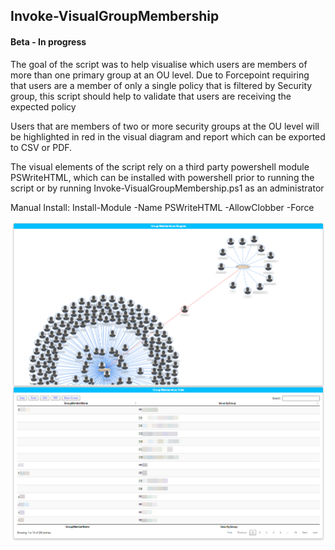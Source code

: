 ## Invoke-VisualGroupMembership

#### Beta - In progress

The goal of the script was to help visualise which users are members of more than one primary group at an OU level. 
Due to Forcepoint requiring that users are a member of only a single policy that is filtered by Security group, this script should help to validate that users are receiving the expected policy

Users that are members of two or more security groups at the OU level will be highlighted in red in the visual diagram and report which can be exported to CSV or PDF. 

The visual elements of the script rely on a third party powershell module PSWriteHTML, which can be installed with powershell prior to running the script or by running Invoke-VisualGroupMembership.ps1 as an administrator

Manual Install: Install-Module -Name PSWriteHTML -AllowClobber -Force

![Example](images/example.png)
